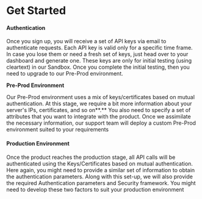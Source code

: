 # Get Started

#### Authentication

Once you sign up, you will receive a set of API keys via email to authenticate requests. Each API key is valid only for a specific time frame. In case you lose them or need a fresh set of keys, just head over to your dashboard and generate one. These keys are only for initial testing (using cleartext) in our Sandbox. Once you complete the initial testing, then you need to upgrade to our Pre-Prod environment.

**Pre-Prod Environment**

Our Pre-Prod environment uses a mix of keys/certificates based on mutual authentication. At this stage, we require a bit more information about your server's IPs, certificates, and so on**.** You also need to specify a set of attributes that you want to integrate with the product. Once we assimilate the necessary information, our support team will deploy a custom Pre-Prod environment suited to your requirements

#### Production Environment

Once the product reaches the production stage, all API calls will be authenticated using the Keys/Certificates based on mutual authentication. Here again, you might need to provide a similar set of information to obtain the authentication parameters. Along with this set-up, we will also provide the required Authentication parameters and Security framework. You might need to develop these two factors to suit your production environment
